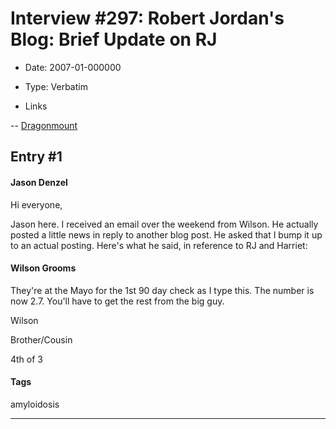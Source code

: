 # Interview #297: Robert Jordan's Blog: Brief Update on RJ

- Date: 2007-01-000000

- Type: Verbatim

- Links

-- [Dragonmount](http://www.dragonmount.com/forums/blog/4/entry-370-brief-update-on-rj/)


## Entry #1

#### Jason Denzel

Hi everyone,

Jason here. I received an email over the weekend from Wilson. He actually posted a little news in reply to another blog post. He asked that I bump it up to an actual posting. Here's what he said, in reference to RJ and Harriet:

#### Wilson Grooms

They're at the Mayo for the 1st 90 day check as I type this. The number is now 2.7. You'll have to get the rest from the big guy.

Wilson
  
Brother/Cousin
  
4th of 3

#### Tags

amyloidosis


---

